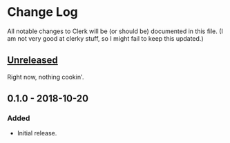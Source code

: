 # Change Log
All notable changes to Clerk will be (or should be) documented in this file. (I am not very good at clerky stuff, so I might fail to keep this updated.)

## [Unreleased]
Right now, nothing cookin'.

## 0.1.0 - 2018-10-20
### Added
- Initial release.

[Unreleased]: https://github.com/PEZ/clerk/compare/0.1.0...HEAD
